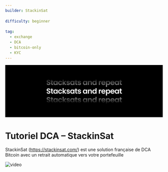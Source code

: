```yaml
---
builder: StackinSat

difficulty: beginner

tag:
  - exchange
  - DCA
  - bitcoin-only
  - KYC
---
```

![cover](assets\cover.jpeg)
# Tutoriel DCA – StackinSat

StackinSat (https://stackinsat.com/) est une solution française de DCA Bitcoin avec un retrait automatique vers votre portefeuille


![video](https://www.youtube.com/watch?v=mpT3kJDfRVw)
